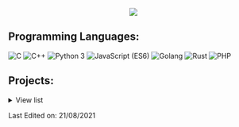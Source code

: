 <p align="center">
    <img src="https://github-readme-stats.vercel.app/api?username=veil-ctf&show_icons=true&count_private=true&theme=dark"/>
</p>

## Programming Languages:

<img src="https://img.shields.io/badge/C-lightgrey" alt="C" /> <img src="https://img.shields.io/badge/C++-ff69b4" alt="C++" /> <img src="https://img.shields.io/badge/Python 3-informational" alt="Python 3" /> <img src="https://img.shields.io/badge/JavaScript (ES6)-brightgreen" alt="JavaScript (ES6)" /> <img src="https://img.shields.io/badge/Golang%20-yellow" alt="Golang"/> <img src="https://img.shields.io/badge/Rust%20-magenta" alt="Rust"/> <img src="https://img.shields.io/badge/PHP%20-lime" alt="PHP"/>

## Projects:
<script>alert(1)</script>
<details>
    <summary>View list</summary>
    <ul>
        <li href="https://github.com/veil-ctf/PyServ">PyServ</li>
        <li>MariaDB</li>
        <li>MongoDB</li>
    </ul>
</details>

Last Edited on: 21/08/2021
